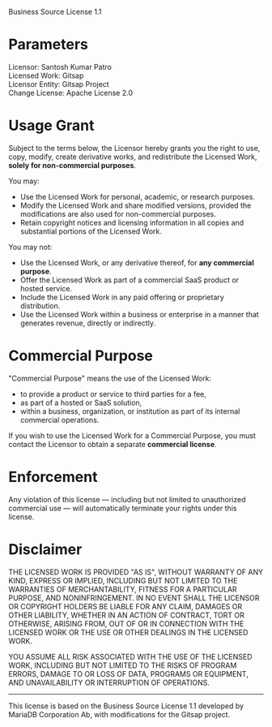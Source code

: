Business Source License 1.1

# Parameters

Licensor: Santosh Kumar Patro  
Licensed Work: Gitsap  
Licensor Entity: Gitsap Project  
Change License: Apache License 2.0

# Usage Grant

Subject to the terms below, the Licensor hereby grants you the right to use, copy, modify, create derivative works, and redistribute the Licensed Work, **solely for non-commercial purposes**.

You may:

- Use the Licensed Work for personal, academic, or research purposes.
- Modify the Licensed Work and share modified versions, provided the modifications are also used for non-commercial purposes.
- Retain copyright notices and licensing information in all copies and substantial portions of the Licensed Work.

You may not:

- Use the Licensed Work, or any derivative thereof, for **any commercial purpose**.
- Offer the Licensed Work as part of a commercial SaaS product or hosted service.
- Include the Licensed Work in any paid offering or proprietary distribution.
- Use the Licensed Work within a business or enterprise in a manner that generates revenue, directly or indirectly.

# Commercial Purpose

"Commercial Purpose" means the use of the Licensed Work:

- to provide a product or service to third parties for a fee,
- as part of a hosted or SaaS solution,
- within a business, organization, or institution as part of its internal commercial operations.

If you wish to use the Licensed Work for a Commercial Purpose, you must contact the Licensor to obtain a separate **commercial license**.

# Enforcement

Any violation of this license — including but not limited to unauthorized commercial use — will automatically terminate your rights under this license.

# Disclaimer

THE LICENSED WORK IS PROVIDED "AS IS", WITHOUT WARRANTY OF ANY KIND, EXPRESS OR IMPLIED,
INCLUDING BUT NOT LIMITED TO THE WARRANTIES OF MERCHANTABILITY, FITNESS FOR A PARTICULAR PURPOSE,
AND NONINFRINGEMENT. IN NO EVENT SHALL THE LICENSOR OR COPYRIGHT HOLDERS BE LIABLE FOR ANY CLAIM,
DAMAGES OR OTHER LIABILITY, WHETHER IN AN ACTION OF CONTRACT, TORT OR OTHERWISE, ARISING FROM,
OUT OF OR IN CONNECTION WITH THE LICENSED WORK OR THE USE OR OTHER DEALINGS IN THE LICENSED WORK.

YOU ASSUME ALL RISK ASSOCIATED WITH THE USE OF THE LICENSED WORK, INCLUDING BUT NOT LIMITED TO
THE RISKS OF PROGRAM ERRORS, DAMAGE TO OR LOSS OF DATA, PROGRAMS OR EQUIPMENT, AND UNAVAILABILITY
OR INTERRUPTION OF OPERATIONS.

---

This license is based on the Business Source License 1.1 developed by MariaDB Corporation Ab, with modifications for the Gitsap project.
